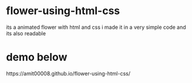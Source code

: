 # flower-using-html-css
its a animated flower with html and css  i made it in a very simple code and its also readable 

<h1>demo below</h1>
https://amit00008.github.io/flower-using-html-css/
